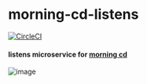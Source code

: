 # morning-cd-listens
[![CircleCI](https://circleci.com/gh/zhammer/morning-cd-listens.svg?style=svg)](https://circleci.com/gh/zhammer/morning-cd-listens)
#### listens microservice for [morning cd](https://github.com/zhammer/morning-cd)

![image](https://s3.amazonaws.com/morning-cd-readme-static-content/coco-city-hero.jpeg)
